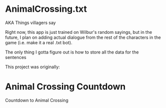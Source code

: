 # AnimalCrossing.txt
AKA Things villagers say

Right now, this app is just trained on Wilbur's random sayings, but in the future, I plan on adding actual dialogue from the rest of the characters in the game (i.e. make it a real .txt bot).

The only thing I gotta figure out is how to store all the data for the sentences

This project was originally:

# Animal Crossing Countdown
Countdown to Animal Crossing
